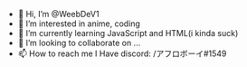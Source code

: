 - 👋 Hi, I’m @WeebDeV1
- 👀 I’m interested in anime, coding
- 🌱 I’m currently learning JavaScript and HTML(i kinda suck)
- 💞️ I’m looking to collaborate on ...
- 📫 How to reach me I Have discord: /アフロボーイ#1549

<!---
WeebDeV1/WeebDeV1 is a ✨ special ✨ repository because its `README.md` (this file) appears on your GitHub profile.
You can click the Preview link to take a look at your changes.
--->

